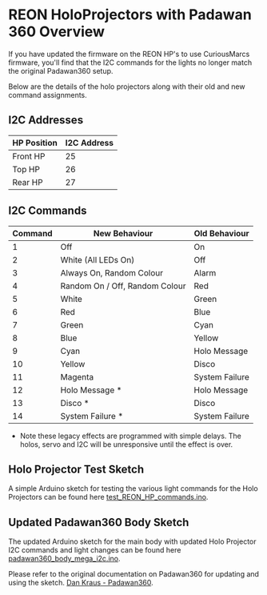 # REON HoloProjectors with Padawan 360 Overview

If you have updated the firmware on the REON HP's to use CuriousMarcs firmware, you'll find that the I2C commands for the lights no longer match the original Padawan360 setup.

Below are the details of the holo projectors along with their old and new command assignments.
  
## I2C Addresses
  
| HP Position | I2C Address |
| --- | --- | 
| Front HP | 25 |
| Top HP | 26 |
| Rear HP |27 |

## I2C Commands
  

| Command | New Behaviour | Old Behaviour |
| ------- | ------------- | ------------- |
| 1 | Off | On | 
| 2 | White (All LEDs On) | Off |
| 3 | Always On, Random Colour | Alarm |
| 4 | Random On / Off, Random Colour | Red |
| 5 | White  | Green |
| 6 | Red | Blue |
| 7 | Green | Cyan |
| 8 | Blue | Yellow | 
| 9 | Cyan | Holo Message |
| 10 | Yellow | Disco | 
| 11 | Magenta | System Failure |
| 12 | Holo Message * | Holo Message |
| 13| Disco * | Disco |
| 14 | System Failure * | System Failure |  
  
* Note these legacy effects are programmed with simple delays. The holos, servo and I2C will be unresponsive until the effect is over.

## Holo Projector Test Sketch
A simple Arduino sketch for testing the various light commands for the Holo Projectors can be found here [test_REON_HP_commands.ino](test_REON_HP_commands.ino).

## Updated Padawan360 Body Sketch
The updated Arduino sketch for the main body with updated Holo Projector I2C commands and light changes can be found here [padawan360_body_mega_i2c.ino](padawan360_body/padawan360_body_mega_i2c.ino).

Please refer to the original documentation on Padawan360 for updating and using the sketch. [Dan Kraus - Padawan360](https://github.com/dankraus/padawan360).
